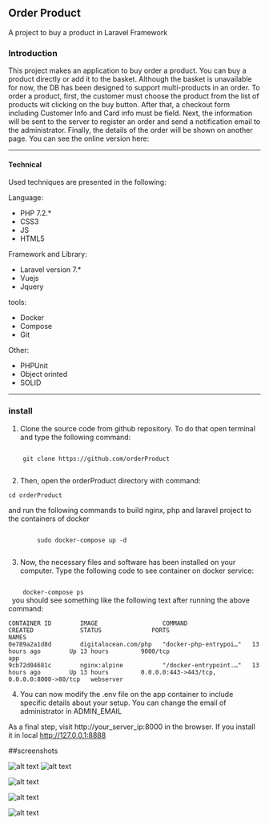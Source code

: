 
<h2>Order Product</h2>

A project to buy a product in Laravel Framework

<h3>Introduction</h3>
This project makes an application to buy order a product. You can buy a product directly or add it to the basket. 
Although the basket is unavailable for now, the DB has been designed to support multi-products in an order. To order a product,
 first, the customer must choose the product from the list of products wit clicking on the buy button. After that, a checkout form including Customer Info and Card info must be field. Next, the information will be sent to the server to register an order and send a notification email to the administrator. Finally, the details of the order will be shown on another page.
You can see the online version here: 


<hr />
<h4> Technical</h4>  
Used techniques are presented in the following:

Language:
<ul>
<li>PHP 7.2.*</li>
<li>CSS3</li>
<li>JS</li>
<li>HTML5</li>
</ul>

Framework and Library:
<ul>
<li>Laravel version 7.*</li>
<li>Vuejs</li>
<li>Jquery</li>
</ul>

tools:
<ul>
<li>Docker</li>
<li>Compose</li>
<li>Git</li>
</ul>

Other:
<ul>
<li>PHPUnit</li>
<li>Object orinted</li>
<li>SOLID</li>
</ul>

 <hr/>
 
<h3>install</h3> 
 
 1. Clone the source code from github repository. To do that open terminal and type the following command:
  
  <code>
    git clone https://github.com/orderProduct
    </code>
          
 2. Then, open the  orderProduct directory with command: 
 
 <code>cd orderProduct </code>
  
  and run the following commands  to build nginx, php and laravel project to the containers of docker
    
  <code>
        sudo docker-compose up -d
  </code>
      
 
    
 3. Now, the necessary files and software has been installed on your computer. Type the following code to see container on docker service:
 
 <code>
    docker-compose ps
 </code>
you should see something like the following  text after running the above command:


 
    CONTAINER ID        IMAGE                  COMMAND                  CREATED             STATUS              PORTS                                        NAMES
    0e789a2a1d8d        digitalocean.com/php   "docker-php-entrypoi…"   13 hours ago        Up 13 hours         9000/tcp                                     app
    9cb72d04681c        nginx:alpine           "/docker-entrypoint.…"   13 hours ago        Up 13 hours         0.0.0.0:443->443/tcp, 0.0.0.0:8000->80/tcp   webserver




 4. You can now modify the .env file on the app container to include specific details about your setup. You can change 
 the email of administrator in  ADMIN_EMAIL 
    
 
 
 As a final step,  visit http://your_server_ip:8000 in the browser. If you install it in local  <a target="_blank" href="http://http://127.0.0.1:8888" > http://127.0.0.1:8888</a>

##screenshots


![alt text](https://github.com/Javad-Alirezaeyan/fashion/blob/master/screenshots/1.png)
![alt text](https://github.com/Javad-Alirezaeyan/fashion/blob/master/screenshots/2.png)

![alt text](https://github.com/Javad-Alirezaeyan/fashion/blob/master/screenshots/3.png)

![alt text](https://github.com/Javad-Alirezaeyan/fashion/blob/master/screenshots/4.png)

![alt text](https://github.com/Javad-Alirezaeyan/fashion/blob/master/screenshots/5.png)

